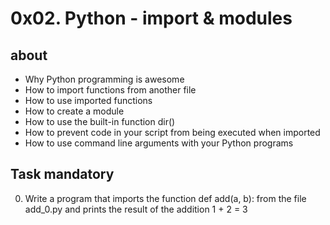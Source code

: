 # 0x02. Python - import & modules

## about

- Why Python programming is awesome
- How to import functions from another file
- How to use imported functions
- How to create a module
- How to use the built-in function dir()
- How to prevent code in your script from being executed when imported
- How to use command line arguments with your Python programs

## Task mandatory

0. Write a program that imports the function def add(a, b): from the file add_0.py and prints the result of the addition 1 + 2 = 3
